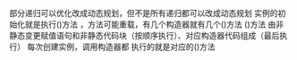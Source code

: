 部分递归可以优化改成动态规划，但不是所有递归都可以改成动态规划
实例的初始化就是执行<init>()方法 ，<init>方法可能重载，有几个构造器就有几个<init>()方法
<init>()方法 由非静态变更赋值语句和非静态代码块（按顺序执行）、对应构造器代码组成（最后执行）
每次创建实例，调用构造器都 执行的就是对应的<init>()方法